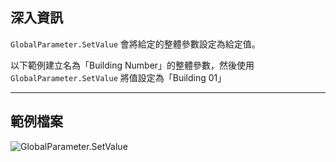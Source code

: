 ## 深入資訊
`GlobalParameter.SetValue` 會將給定的整體參數設定為給定值。

以下範例建立名為「Building Number」的整體參數，然後使用 `GlobalParameter.SetValue` 將值設定為「Building 01」
___
## 範例檔案

![GlobalParameter.SetValue](./Revit.Elements.GlobalParameter.SetValue_img.jpg)
